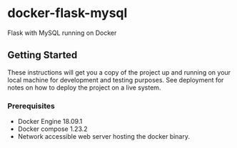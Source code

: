 # docker-flask-mysql
Flask with MySQL running on Docker

## Getting Started

These instructions will get you a copy of the project up and running on your local machine for development and testing purposes. See deployment for notes on how to deploy the project on a live system.

### Prerequisites

* Docker Engine 18.09.1
* Docker compose 1.23.2
* Network accessible web server hosting the docker binary.
